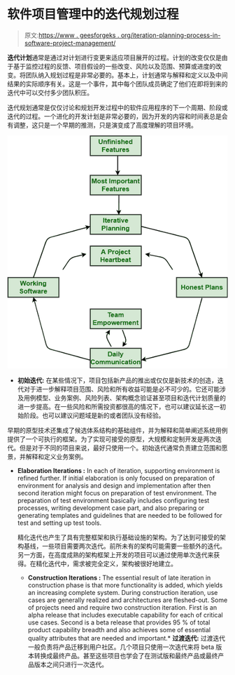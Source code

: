 # 软件项目管理中的迭代规划过程

> 原文:[https://www . geesforgeks . org/iteration-planning-process-in-software-project-management/](https://www.geeksforgeeks.org/iteration-planning-process-in-software-project-management/)

**迭代计划**通常是通过对计划进行变更来适应项目展开的过程。计划的改变仅仅是由于基于监控过程的反馈、项目假设的一些改变、风险以及范围、预算或进度的改变。将团队纳入规划过程是非常必要的。基本上，计划通常与解释和定义以及中间结果的实际顺序有关。这是一个事件，其中每个团队成员确定了他们在即将到来的迭代中可以交付多少团队积压。

迭代规划通常是仅仅讨论和规划开发过程中的软件应用程序的下一个周期、阶段或迭代的过程。一个进化的开发计划是非常必要的，因为开发的内容和时间表总是会有调整，这只是一个早期的推测，只是演变成了高度理解的项目环境。

![](img/03ebc9305d1bb864a8022575d42b98f1.png)

*   **初始迭代:**
    在某些情况下，项目包括新产品的推出或仅仅是新技术的创造，迭代对于进一步解释项目范围、风险和所有收益可能是必不可少的。它还可能涉及用例模型、业务案例、风险列表、架构概念验证甚至项目和迭代计划质量的进一步提高。在一些风险和所需投资都很高的情况下，也可以建议延长这一初始阶段。也可以建议问题域是新的或者团队没有经验。

早期的原型技术还集成了候选体系结构的基础组件，并为解释和简单阐述系统用例提供了一个可执行的框架。为了实现可接受的原型，大规模和定制开发是两次迭代。但是对于不同的项目来说，最好只使用一个。初始迭代通常负责建立范围和愿景，并解释和定义业务案例。

*   **Elaboration Iterations :**
    In each of iteration, supporting environment is refined further. If initial elaboration is only focused on preparation of environment for analysis and design and implementation after then second iteration might focus on preparation of test environment. The preparation of test environment basically includes configuring test processes, writing development case part, and also preparing or generating templates and guidelines that are needed to be followed for test and setting up test tools.

    精化迭代也产生了具有完整框架和执行基础设施的架构。为了达到可接受的架构基线，一些项目需要两次迭代。前所未有的架构可能需要一些额外的迭代。另一方面，在高度成熟的架构框架上开发的项目可以通过使用单次迭代来获得。在精化迭代中，需求被完全定义，架构被很好地建立。

    *   **Construction Iterations :**
    The essential result of late iteration in construction phase is that more functionality is added, which yields an increasing complete system. During construction iteration, use cases are generally realized and architectures are fleshed-out. Some of projects need and require two construction iteration. First is an alpha release that includes executable capability for each of critical use cases. Second is a beta release that provides 95 % of total product capability breadth and also achieves some of essential quality attributes that are needed and important.*   **过渡迭代:**
    过渡迭代一般负责将产品迁移到用户社区。几个项目只使用一次迭代来将 beta 版本转换成最终产品。甚至这些项目也学会了在测试版和最终产品或最终产品版本之间只进行一次迭代。